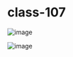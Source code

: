 # class-107
![image](https://user-images.githubusercontent.com/63299443/114497580-17702e80-9c40-11eb-90d2-bf6392275b5e.png)

![image](https://user-images.githubusercontent.com/63299443/114497613-2820a480-9c40-11eb-99a1-e597ed02859d.png)
